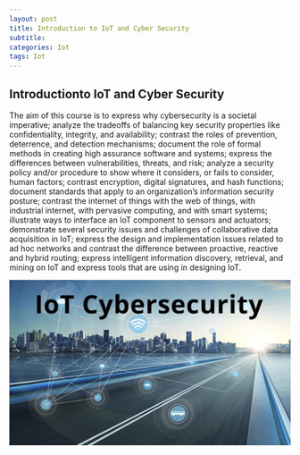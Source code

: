 ```yaml
---
layout: post
title: Introduction to IoT and Cyber Security
subtitle: 
categories: Iot
tags: Iot
---
```


## Introductionto IoT and Cyber Security

The aim of this course is to express why cybersecurity is a societal imperative; analyze the tradeoffs of balancing key
security properties like confidentiality, integrity, and availability; contrast the roles of prevention, deterrence, and
detection mechanisms; document the role of formal methods in creating high assurance software and systems; express
the differences between vulnerabilities, threats, and risk; analyze a security policy and/or procedure to show where it
considers, or fails to consider, human factors; contrast encryption, digital signatures, and hash functions; document
standards that apply to an organization’s information security posture; contrast the internet of things with the web of
things, with industrial internet, with pervasive computing, and with smart systems; illustrate ways to interface an IoT
component to sensors and actuators; demonstrate several security issues and challenges of collaborative data acquisition
in IoT; express the design and implementation issues related to ad hoc networks and contrast the difference between
proactive, reactive and hybrid routing; express intelligent information discovery, retrieval, and mining on IoT and express
tools that are using in designing IoT.






![datacamp certification](/assets/images/banners/intro.jpg)
